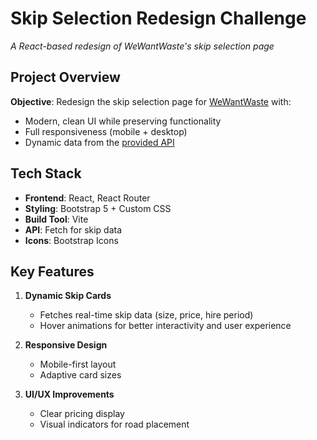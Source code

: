 # Skip Selection Redesign Challenge

*A React-based redesign of WeWantWaste's skip selection page*

## Project Overview
**Objective**: Redesign the skip selection page for [WeWantWaste](https://wewantwaste.co.uk/) with:
- Modern, clean UI while preserving functionality
- Full responsiveness (mobile + desktop)
- Dynamic data from the [provided API](https://app.wewantwaste.co.uk/api/skips/by-location?postcode=NR32&area=Lowestoft)

## Tech Stack
- **Frontend**: React, React Router
- **Styling**: Bootstrap 5 + Custom CSS
- **Build Tool**: Vite
- **API**: Fetch for skip data
- **Icons**: Bootstrap Icons

## Key Features
1. **Dynamic Skip Cards**
   - Fetches real-time skip data (size, price, hire period)
   - Hover animations for better interactivity and user experience

2. **Responsive Design**
   - Mobile-first layout
   - Adaptive card sizes

3. **UI/UX Improvements**
   - Clear pricing display
   - Visual indicators for road placement